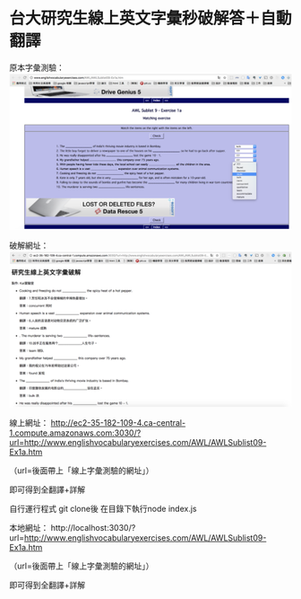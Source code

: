 # 台大研究生線上英文字彙秒破解答＋自動翻譯



原本字彙測驗：
![image](https://github.com/neversaynever0502/ntu-graduate-english-test-parser-crack/blob/master/%E8%9E%A2%E5%B9%95%E5%BF%AB%E7%85%A7%202018-06-05%20%E4%B8%8B%E5%8D%8811.19.51.png)

破解網址：
![image](https://github.com/neversaynever0502/ntu-graduate-english-test-parser-crack/blob/master/%E8%9E%A2%E5%B9%95%E5%BF%AB%E7%85%A7%202018-06-05%20%E4%B8%8B%E5%8D%8811.19.59.png)




線上網址：
http://ec2-35-182-109-4.ca-central-1.compute.amazonaws.com:3030/?url=http://www.englishvocabularyexercises.com/AWL/AWLSublist09-Ex1a.htm

（url=後面帶上「線上字彙測驗的網址」）

即可得到全翻譯+詳解


自行運行程式
git clone後
在目錄下執行node index.js

本地網址：
http://localhost:3030/?url=http://www.englishvocabularyexercises.com/AWL/AWLSublist09-Ex1a.htm

（url=後面帶上「線上字彙測驗的網址」）

即可得到全翻譯+詳解
